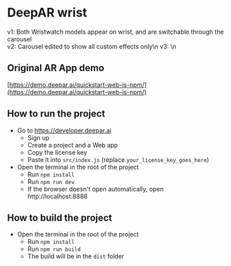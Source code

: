 # DeepAR wrist 

v1: Both Wristwatch models appear on wrist, and are switchable through the carousel<br>
v2: Carousel edited to show all custom effects only\n
v3: \n

## Original AR App demo
[https://demo.deepar.ai/quickstart-web-js-npm/](https://demo.deepar.ai/quickstart-web-js-npm/)

## How to run the project
- Go to https://developer.deepar.ai
  - Sign up
  - Create a project and a Web app
  - Copy the license key
  - Paste it into `src/index.js` (replace `your_license_key_goes_here`)
- Open the terminal in the root of the project
  - Run `npm install`
  - Run `npm run dev`
  - If the browser doesn't open automatically, open http://localhost:8888

## How to build the project

- Open the terminal in the root of the project
  - Run `npm install`
  - Run `npm run build`
  - The build will be in the `dist` folder
